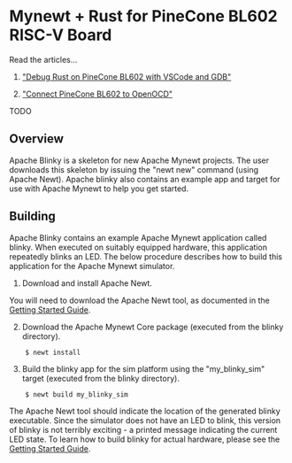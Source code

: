 <!--
#
# Licensed to the Apache Software Foundation (ASF) under one
# or more contributor license agreements.  See the NOTICE file
# distributed with this work for additional information
# regarding copyright ownership.  The ASF licenses this file
# to you under the Apache License, Version 2.0 (the
# "License"); you may not use this file except in compliance
# with the License.  You may obtain a copy of the License at
#
# http://www.apache.org/licenses/LICENSE-2.0
#
# Unless required by applicable law or agreed to in writing,
# software distributed under the License is distributed on an
# "AS IS" BASIS, WITHOUT WARRANTIES OR CONDITIONS OF ANY
#  KIND, either express or implied.  See the License for the
# specific language governing permissions and limitations
# under the License.
#
-->

# Mynewt + Rust for PineCone BL602 RISC-V Board

Read the articles...

1.  ["Debug Rust on PineCone BL602 with VSCode and GDB"](https://lupyuen.github.io/articles/debug)

1.  ["Connect PineCone BL602 to OpenOCD"](https://lupyuen.github.io/articles/openocd)

TODO

## Overview

Apache Blinky is a skeleton for new Apache Mynewt projects.  The user downloads
this skeleton by issuing the "newt new" command (using Apache Newt).  Apache
blinky also contains an example app and target for use with Apache Mynewt to
help you get started.

## Building

Apache Blinky contains an example Apache Mynewt application called blinky.
When executed on suitably equipped hardware, this application repeatedly blinks
an LED.  The below procedure describes how to build this application for the
Apache Mynewt simulator.

1. Download and install Apache Newt.

You will need to download the Apache Newt tool, as documented in the [Getting Started Guide](https://mynewt.apache.org/latest/get_started/index.html).

2. Download the Apache Mynewt Core package (executed from the blinky directory).

```no-highlight
    $ newt install
```

3. Build the blinky app for the sim platform using the "my_blinky_sim" target
(executed from the blinky directory).

```no-highlight
    $ newt build my_blinky_sim
```

The Apache Newt tool should indicate the location of the generated blinky
executable.  Since the simulator does not have an LED to blink, this version of
blinky is not terribly exciting - a printed message indicating the current LED
state.  To learn how to build blinky for actual hardware, please see the
[Getting Started Guide](https://mynewt.apache.org/latest/get_started/index.html).
